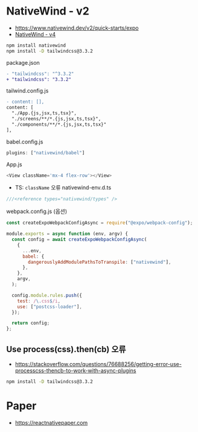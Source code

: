 # NativeWind - v2
* https://www.nativewind.dev/v2/quick-starts/expo
* [NativeWind - v4](https://www.nativewind.dev/getting-started/expo-router)
```sh
npm install nativewind
npm install -D tailwindcss@3.3.2
```

package.json
```diff
- "tailwindcss": "^3.3.2"
+ "tailwindcss": "3.3.2"
```

tailwind.config.js
```diff
- content: [],
content: [
  "./App.{js,jsx,ts,tsx}",
  "./screens/**/*.{js,jsx,ts,tsx}",
  "./components/**/*.{js,jsx,ts,tsx}"
],
```

babel.config.js
```js
plugins: ["nativewind/babel"]
```

App.js
```js
<View className='mx-4 flex-row'></View>
```

* TS: `className` 오류
nativewind-env.d.ts
```ts
///<reference types="nativewind/types" />
```

webpack.config.js (옵션)
```js
const createExpoWebpackConfigAsync = require("@expo/webpack-config");

module.exports = async function (env, argv) {
  const config = await createExpoWebpackConfigAsync(
    {
      ...env,
      babel: {
        dangerouslyAddModulePathsToTranspile: ["nativewind"],
      },
    },
    argv,
  );

  config.module.rules.push({
    test: /\.css$/i,
    use: ["postcss-loader"],
  });

  return config;
};
```

## Use process(css).then(cb) 오류
* https://stackoverflow.com/questions/76688256/getting-error-use-processcss-thencb-to-work-with-async-plugins
```sh
npm install -D tailwindcss@3.3.2
```

# Paper
* https://reactnativepaper.com
